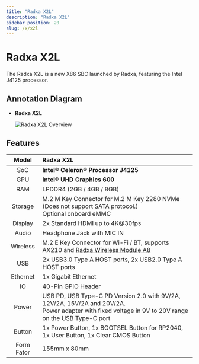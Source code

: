 ```yaml
---
title: "Radxa X2L"
description: "Radxa X2L"
sidebar_position: 20
slug: /x/x2l
---
```


# Radxa X2L

The Radxa X2L is a new X86 SBC launched by Radxa, featuring the Intel J4125 processor.

## Annotation Diagram

- **Radxa X2L**

  ![Radxa X2L Overview](/img/x/x2l/radxa_x2l_ports.webp)

## Features

|   Model    | Radxa X2L                                                                                                                                                     |
| :--------: | :------------------------------------------------------------------------------------------------------------------------------------------------------------ |
|    SoC     | **Intel® Celeron® Processor J4125**                                                                                                                         |
|    GPU     | **Intel® UHD Graphics 600**                                                                                                                                  |
|    RAM     | LPDDR4 (2GB / 4GB / 8GB)                                                                                                                                      |
|  Storage   | M.2 M Key Connector for M.2 M Key 2280 NVMe (Does not support SATA protocol.) <br/> Optional onboard eMMC                                                     |
|  Display   | 2x Standard HDMI up to 4K@30fps                                                                                                                               |
|   Audio    | Headphone Jack with MIC IN                                                                                                                                    |
|  Wireless  | M.2 E Key Connector for Wi-Fi / BT, supports AX210 and [Radxa Wireless Module A8](/accessories/wireless-a8)                                                   |
|    USB     | 2x USB3.0 Type A HOST ports, 2x USB2.0 Type A HOST ports                                                                                                      |
|  Ethernet  | 1x Gigabit Ethernet                                                                                                                                           |
|     IO     | 40-Pin GPIO Header                                                                                                                                            |
|   Power    | USB PD, USB Type-C PD Version 2.0 with 9V/2A, 12V/2A, 15V/2A and 20V/2A. <br/>Power adapter with fixed voltage in 9V to 20V range on the USB Type-C port<br/> |
|   Button   | 1x Power Button, 1x BOOTSEL Button for RP2040, 1x User Button, 1x Clear CMOS Button                                                                           |
| Form Fator | 155mm x 80mm                                                                                                                                                  |
